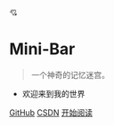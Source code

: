 <!-- _coverpage.md -->

💘

# Mini-Bar

> 一个神奇的记忆迷宫。

- 欢迎来到我的世界

[GitHub](https://github.com/Mini-Bar/MemoryPalace/)
[CSDN](https://blog.csdn.net/qq_42022965/article/details/113136092)
[开始阅读](./)

